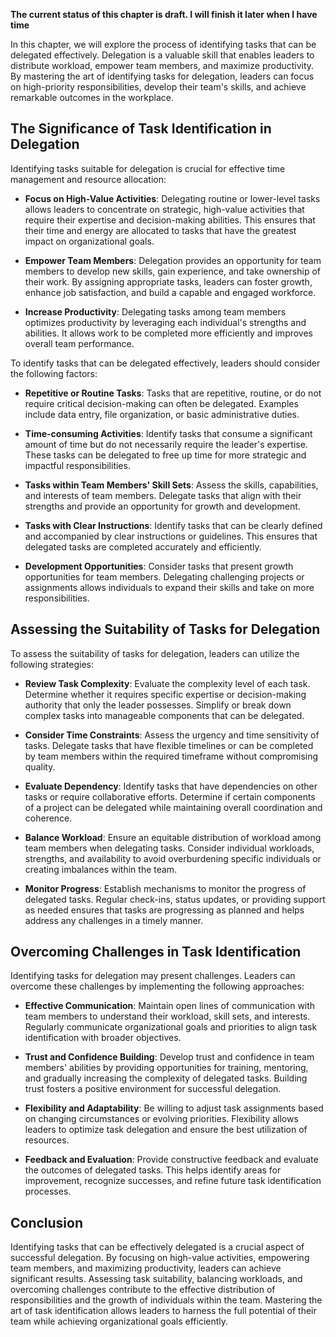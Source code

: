 **The current status of this chapter is draft. I will finish it later when I have time**

In this chapter, we will explore the process of identifying tasks that can be delegated effectively. Delegation is a valuable skill that enables leaders to distribute workload, empower team members, and maximize productivity. By mastering the art of identifying tasks for delegation, leaders can focus on high-priority responsibilities, develop their team's skills, and achieve remarkable outcomes in the workplace.

The Significance of Task Identification in Delegation
-----------------------------------------------------

Identifying tasks suitable for delegation is crucial for effective time management and resource allocation:

* **Focus on High-Value Activities**: Delegating routine or lower-level tasks allows leaders to concentrate on strategic, high-value activities that require their expertise and decision-making abilities. This ensures that their time and energy are allocated to tasks that have the greatest impact on organizational goals.

* **Empower Team Members**: Delegation provides an opportunity for team members to develop new skills, gain experience, and take ownership of their work. By assigning appropriate tasks, leaders can foster growth, enhance job satisfaction, and build a capable and engaged workforce.

* **Increase Productivity**: Delegating tasks among team members optimizes productivity by leveraging each individual's strengths and abilities. It allows work to be completed more efficiently and improves overall team performance.

To identify tasks that can be delegated effectively, leaders should consider the following factors:

* **Repetitive or Routine Tasks**: Tasks that are repetitive, routine, or do not require critical decision-making can often be delegated. Examples include data entry, file organization, or basic administrative duties.

* **Time-consuming Activities**: Identify tasks that consume a significant amount of time but do not necessarily require the leader's expertise. These tasks can be delegated to free up time for more strategic and impactful responsibilities.

* **Tasks within Team Members' Skill Sets**: Assess the skills, capabilities, and interests of team members. Delegate tasks that align with their strengths and provide an opportunity for growth and development.

* **Tasks with Clear Instructions**: Identify tasks that can be clearly defined and accompanied by clear instructions or guidelines. This ensures that delegated tasks are completed accurately and efficiently.

* **Development Opportunities**: Consider tasks that present growth opportunities for team members. Delegating challenging projects or assignments allows individuals to expand their skills and take on more responsibilities.

Assessing the Suitability of Tasks for Delegation
-------------------------------------------------

To assess the suitability of tasks for delegation, leaders can utilize the following strategies:

* **Review Task Complexity**: Evaluate the complexity level of each task. Determine whether it requires specific expertise or decision-making authority that only the leader possesses. Simplify or break down complex tasks into manageable components that can be delegated.

* **Consider Time Constraints**: Assess the urgency and time sensitivity of tasks. Delegate tasks that have flexible timelines or can be completed by team members within the required timeframe without compromising quality.

* **Evaluate Dependency**: Identify tasks that have dependencies on other tasks or require collaborative efforts. Determine if certain components of a project can be delegated while maintaining overall coordination and coherence.

* **Balance Workload**: Ensure an equitable distribution of workload among team members when delegating tasks. Consider individual workloads, strengths, and availability to avoid overburdening specific individuals or creating imbalances within the team.

* **Monitor Progress**: Establish mechanisms to monitor the progress of delegated tasks. Regular check-ins, status updates, or providing support as needed ensures that tasks are progressing as planned and helps address any challenges in a timely manner.

Overcoming Challenges in Task Identification
--------------------------------------------

Identifying tasks for delegation may present challenges. Leaders can overcome these challenges by implementing the following approaches:

* **Effective Communication**: Maintain open lines of communication with team members to understand their workload, skill sets, and interests. Regularly communicate organizational goals and priorities to align task identification with broader objectives.

* **Trust and Confidence Building**: Develop trust and confidence in team members' abilities by providing opportunities for training, mentoring, and gradually increasing the complexity of delegated tasks. Building trust fosters a positive environment for successful delegation.

* **Flexibility and Adaptability**: Be willing to adjust task assignments based on changing circumstances or evolving priorities. Flexibility allows leaders to optimize task delegation and ensure the best utilization of resources.

* **Feedback and Evaluation**: Provide constructive feedback and evaluate the outcomes of delegated tasks. This helps identify areas for improvement, recognize successes, and refine future task identification processes.

Conclusion
----------

Identifying tasks that can be effectively delegated is a crucial aspect of successful delegation. By focusing on high-value activities, empowering team members, and maximizing productivity, leaders can achieve significant results. Assessing task suitability, balancing workloads, and overcoming challenges contribute to the effective distribution of responsibilities and the growth of individuals within the team. Mastering the art of task identification allows leaders to harness the full potential of their team while achieving organizational goals efficiently.
